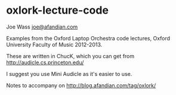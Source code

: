 oxlork-lecture-code
===================

Joe Wass
joe@afandian.com

Examples from the Oxford Laptop Orchestra code lectures, Oxford University Faculty of Music 2012-2013.

These are written in ChucK, which you can get from http://audicle.cs.princeton.edu/

I suggest you use Mini Audicle as it's easier to use.

Notes to accompany on http://blog.afandian.com/tag/oxlork/


